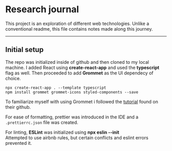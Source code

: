 # Research journal

This project is an exploration of different web technologies. Unlike a conventional readme, this file contains
notes made along this journey.

---

## Initial setup

The repo was initialized inside of github and then cloned to my local machine. I added React using **create-react-app**
and used the **typescript** flag as well. Then proceeded to add **Grommet** as the UI dependecy of choice.

```cli
npx create-react-app . --template typescript
npm install grommet grommet-icons styled-components --save
```

To familiarize myself with using Grommet i followed the [tutorial](https://github.com/grommet/grommet-starter-new-app) found on their github.

For ease of formatting, prettier was introduced in the IDE and a `.prettierrc.json` file was created.

For linting, **ESLint** was initialized using **npx eslin --init**<br />
Attempted to use airbnb rules, but certain conflicts and eslint errors prevented it.
